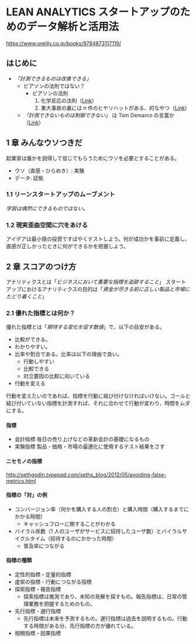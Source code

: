 # LEAN ANALYTICS スタートアップのためのデータ解析と活用法
https://www.oreilly.co.jp/books/9784873117119/

## はじめに
- *「計測できるものは改善できる」*
  - ピアソンの法則ではない？
    - ピアソンの法則
      1. 化学反応の法則（[Link](https://kotobank.jp/word/ピアソンの法則-790271)）
      1. 重大事故の裏には n 件のヒヤリハットがある、的なやつ（[Link](https://www.hikouki-pilot.com/tye-pearson-triangle/)）
  - *「計測できないものは制御できない」* は Tom Demarco の言葉か（[Link]( https://blogs.itmedia.co.jp/hiranabe/2009/07/---by-tom-demar.html )）

## 1 章 みんなウソつきだ
起業家は誰かを説得して信じてもらうためにウソを必要とすることがある。
- ウソ（直感・ひらめき）: 実験
- データ: 証拠

### 1.1 リーンスタートアップのムーブメント
*学習は偶然にできるものではない。*

### 1.2 現実歪曲空間に穴をあける
アイデアは最小限の投資ですばやくテストしよう。何が成功かを事前に定義し、直感が正しかったときに何ができるかを把握しよう。

## 2 章 スコアのつけ方
アナリティクスとは「*ビジネスにおいて重要な指標を追跡すること*」
スタートアップにおけるアナリティクスの目的は「*資金が尽きる前に正しい製品と市場にたどり着くこと*」

### 2.1 優れた指標とは何か？
優れた指標とは「*期待する変化を促す数値*」で、以下の目安がある。
- 比較ができる。
- わかりやすい。
- 比率や割合である。比率は以下の理由で良い。
    - 行動しやすい
    - 比較できる
    - 対立要因の比較に向いている
- 行動を変える

行動を変えたいのであれば、指標を行動に結び付けなければいけない。ゴールと結び付いていない指標を計測すれば、それに合わせて行動が変わり、時間をムダにする。

#### 指標
- 会計指標
毎日の売り上げなどの革新会計の基礎になるもの
- 実験指標
製品・価格・市場の最適化に使用するテスト結果をさす

#### ニセモノの指標
http://sethgodin.typepad.com/seths_blog/2012/05/avoiding-false-metrics.html

#### 指標の「対」の例
- コンバージョン率（何かを購入する人の割合）と購入時間（購入するまでにかかる時間）
    - キャッシュフローに関することがわかる
- バイラル係数（1 人のユーザがサービスに招待したユーザ数）とバイラルサイクルタイム（招待するのにかかった時間）
    - 普及率につながる

#### 指標の種類
- 定性的指標・定量的指標
- 虚栄の指標・行動につながる指標
- 探索指標・報告指標
    - 探索指標は推測であり、未知の見解を探すもの。報告指標は、日常の管理業務を把握するためのもの。
- 先行指標・遅行指標
    - 先行指標は未来を予測するもの。遅行指標は過去を説明するもの。行動する時間がある分、先行指標の方が優れている。
- 相関指標・因果指標

